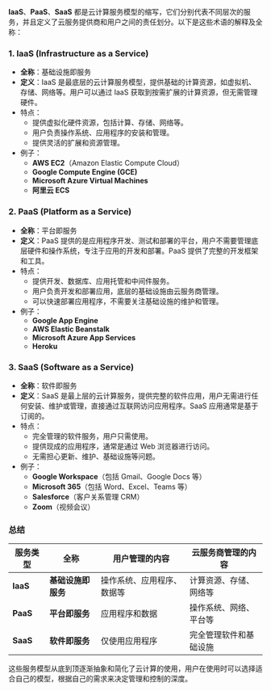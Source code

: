 **IaaS**、**PaaS**、**SaaS** 都是云计算服务模型的缩写，它们分别代表不同层次的服务，并且定义了云服务提供商和用户之间的责任划分。以下是这些术语的解释及全称：

### 1. **IaaS (Infrastructure as a Service)**

- **全称**：基础设施即服务
- **定义**：IaaS 是最底层的云计算服务模型，提供基础的计算资源，如虚拟机、存储、网络等。用户可以通过 IaaS 获取到按需扩展的计算资源，但无需管理硬件。
- 特点：
  - 提供虚拟化硬件资源，包括计算、存储、网络等。
  - 用户负责操作系统、应用程序的安装和管理。
  - 提供灵活的扩展和资源管理。
- 例子：
  - **AWS EC2**（Amazon Elastic Compute Cloud）
  - **Google Compute Engine (GCE)**
  - **Microsoft Azure Virtual Machines**
  - **阿里云 ECS**

### 2. **PaaS (Platform as a Service)**

- **全称**：平台即服务
- **定义**：PaaS 提供的是应用程序开发、测试和部署的平台，用户不需要管理底层硬件和操作系统，专注于应用的开发和部署。PaaS 提供了完整的开发框架和工具。
- 特点：
  - 提供开发、数据库、应用托管和中间件服务。
  - 用户负责开发和部署应用，底层的基础设施由云服务商管理。
  - 可以快速部署应用程序，不需要关注基础设施的维护和管理。
- 例子：
  - **Google App Engine**
  - **AWS Elastic Beanstalk**
  - **Microsoft Azure App Services**
  - **Heroku**

### 3. **SaaS (Software as a Service)**

- **全称**：软件即服务
- **定义**：SaaS 是最上层的云计算服务，提供完整的软件应用，用户无需进行任何安装、维护或管理，直接通过互联网访问应用程序。SaaS 应用通常是基于订阅的。
- 特点：
  - 完全管理的软件服务，用户只需使用。
  - 提供现成的应用程序，通常是通过 Web 浏览器进行访问。
  - 无需担心更新、维护、基础设施等问题。
- 例子：
  - **Google Workspace**（包括 Gmail、Google Docs 等）
  - **Microsoft 365**（包括 Word、Excel、Teams 等）
  - **Salesforce**（客户关系管理 CRM）
  - **Zoom**（视频会议）

### **总结**

| 服务类型 | 全称               | 用户管理的内容             | 云服务商管理的内容     |
| -------- | ------------------ | -------------------------- | ---------------------- |
| **IaaS** | **基础设施即服务** | 操作系统、应用程序、数据等 | 计算资源、存储、网络等 |
| **PaaS** | **平台即服务**     | 应用程序和数据             | 操作系统、网络、平台等 |
| **SaaS** | **软件即服务**     | 仅使用应用程序             | 完全管理软件和基础设施 |

这些服务模型从底到顶逐渐抽象和简化了云计算的使用，用户在使用时可以选择适合自己的模型，根据自己的需求来决定管理和控制的深度。